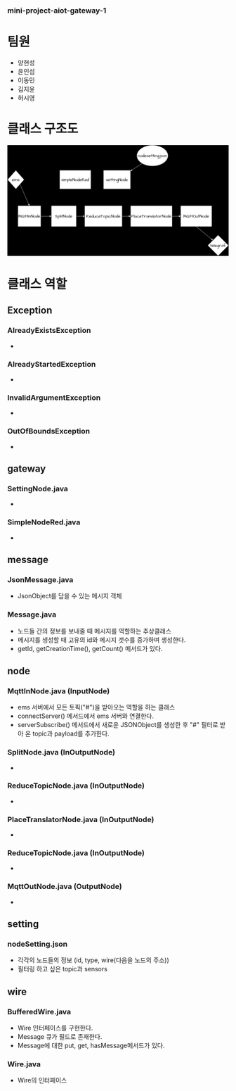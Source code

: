 ### mini-project-aiot-gateway-1
# 팀원
- 양현성
- 윤인섭
- 이동민
- 김지윤
- 허시영

# 클래스 구조도
![클래스 구조도](img/ClassDiagram.png)

# 클래스 역할

## Exception
### AlreadyExistsException
  - 
 
### AlreadyStartedException
  -
  
### InvalidArgumentException
  - 
  
### OutOfBoundsException
  - 
  
## gateway
### SettingNode.java
  - 
  
### SimpleNodeRed.java
  -
  
## message
### JsonMessage.java
  - JsonObject를 담을 수 있는 메시지 객체
  
### Message.java
  - 노드들 간의 정보를 보내줄 때 메시지를 역할하는 추상클래스
  - 메시지를 생성할 때 고유의 id와 메시지 갯수를 증가하며 생성한다.
  - getId, getCreationTime(), getCount() 메서드가 있다.
  
## node
### MqttInNode.java (InputNode)
  - ems 서버에서 모든 토픽("#")을 받아오는 역할을 하는 클래스
  - connectServer() 메서드에서 ems 서버와 연결한다.
  - serverSubscribe() 메서드에서 새로운 JSONObject를 생성한 후 "#" 필터로 받아 온 topic과 payload를 추가한다.
  
### SplitNode.java (InOutputNode)
  -
  
### ReduceTopicNode.java (InOutputNode)
  -
  
### PlaceTranslatorNode.java (InOutputNode)
  -
  
### ReduceTopicNode.java (InOutputNode)
  -
  
### MqttOutNode.java (OutputNode)
  -
  
## setting
### nodeSetting.json
  - 각각의 노드들의 정보 (id, type, wire(다음을 노드의 주소))
  - 필터링 하고 싶은 topic과 sensors
  
## wire
### BufferedWire.java
  - Wire 인터페이스를 구현한다.
  - Message 큐가 필드로 존재한다.
  - Message에 대한 put, get, hasMessage메서드가 있다.
  
### Wire.java
  - Wire의 인터페이스
  

